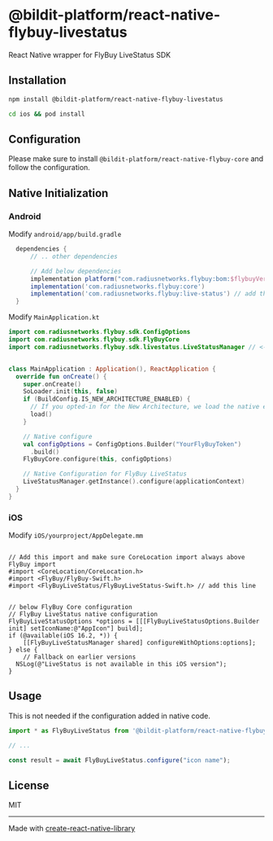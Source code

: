 # @bildit-platform/react-native-flybuy-livestatus

React Native wrapper for FlyBuy LiveStatus SDK

## Installation

```sh
npm install @bildit-platform/react-native-flybuy-livestatus

cd ios && pod install
```

## Configuration

Please make sure to install `@bildit-platform/react-native-flybuy-core` and follow the configuration.


## Native Initialization

### Android

Modify `android/app/build.gradle`

```gradle
  dependencies {
      // .. other dependencies

      // Add below dependencies
      implementation platform("com.radiusnetworks.flybuy:bom:$flybuyVersion")
      implementation('com.radiusnetworks.flybuy:core')
      implementation('com.radiusnetworks.flybuy:live-status') // add this line
  }
```

Modify `MainApplication.kt`

```kotlin
import com.radiusnetworks.flybuy.sdk.ConfigOptions
import com.radiusnetworks.flybuy.sdk.FlyBuyCore
import com.radiusnetworks.flybuy.sdk.livestatus.LiveStatusManager // <-- add this import


class MainApplication : Application(), ReactApplication {
  override fun onCreate() {
    super.onCreate()
    SoLoader.init(this, false)
    if (BuildConfig.IS_NEW_ARCHITECTURE_ENABLED) {
      // If you opted-in for the New Architecture, we load the native entry point for this app.
      load()
    }

    // Native configure
    val configOptions = ConfigOptions.Builder("YourFlyBuyToken")
      .build()
    FlyBuyCore.configure(this, configOptions)

    // Native Configuration for FlyBuy LiveStatus
    LiveStatusManager.getInstance().configure(applicationContext)
  }
}
```


### iOS


Modify `iOS/yourproject/AppDelegate.mm`

```objc

// Add this import and make sure CoreLocation import always above FlyBuy import
#import <CoreLocation/CoreLocation.h>
#import <FlyBuy/FlyBuy-Swift.h>
#import <FlyBuyLiveStatus/FlyBuyLiveStatus-Swift.h> // add this line

```

```objc

// below FlyBuy Core configuration
// FlyBuy LiveStatus native configuration
FlyBuyLiveStatusOptions *options = [[[FlyBuyLiveStatusOptions.Builder init] setIconName:@"AppIcon"] build];
if (@available(iOS 16.2, *)) {
    [[FlyBuyLiveStatusManager shared] configureWithOptions:options];
} else {
    // Fallback on earlier versions
  NSLog(@"LiveStatus is not available in this iOS version");
}
```

## Usage

This is not needed if the configuration added in native code.

```js
import * as FlyBuyLiveStatus from '@bildit-platform/react-native-flybuy-livestatus';

// ...

const result = await FlyBuyLiveStatus.configure("icon name");
```

## License

MIT

---

Made with [create-react-native-library](https://github.com/callstack/react-native-builder-bob)


